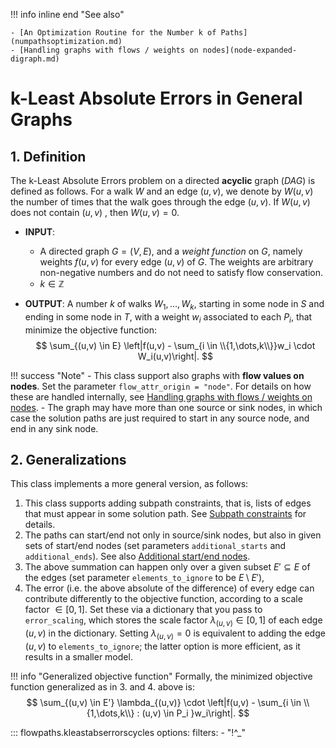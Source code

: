 !!! info inline end "See also"

    - [An Optimization Routine for the Number k of Paths](numpathsoptimization.md)
    - [Handling graphs with flows / weights on nodes](node-expanded-digraph.md)

# k-Least Absolute Errors in General Graphs

## 1. Definition

The k-Least Absolute Errors problem on a directed **acyclic** graph (*DAG*) is defined as follows. For a walk $W$ and an edge $(u,v)$, we denote by $W(u,v)$ the number of times that the walk goes through the edge $(u,v)$. If $W(u,v)$ does not contain $(u,v)$ , then $W(u,v) = 0$.

- **INPUT**: 

    - A directed graph $G = (V,E)$, and a *weight function* on $G$, namely weights $f(u,v)$ for every edge $(u,v)$ of $G$. The weights are arbitrary non-negative numbers and do not need to satisfy flow conservation.
    - $k \in \mathbb{Z}$

- **OUTPUT**: A number $k$ of walks $W_1,\dots,W_k$, starting in some node in $S$ and ending in some node in $T$, with a weight $w_i$ associated to each $P_i$, that minimize the objective function:
$$
\sum_{(u,v) \in E} \left|f(u,v) - \sum_{i \in \\{1,\dots,k\\}}w_i \cdot W_i(u,v)\right|.
$$

!!! success "Note"
    - This class support also graphs with **flow values on nodes**. Set the parameter `flow_attr_origin = "node"`. For details on how these are handled internally, see [Handling graphs with flows / weights on nodes](node-expanded-digraph.md).
    - The graph may have more than one source or sink nodes, in which case the solution paths are just required to start in any source node, and end in any sink node.

## 2. Generalizations

This class implements a more general version, as follows:

1. This class supports adding subpath constraints, that is, lists of edges that must appear in some solution path. See [Subpath constraints](subpath-constraints.md) for details.
2. The paths can start/end not only in source/sink nodes, but also in given sets of start/end nodes (set parameters `additional_starts` and `additional_ends`). See also [Additional start/end nodes](additional-start-end-nodes.md).
3. The above summation can happen only over a given subset $E' \subseteq E$ of the edges (set parameter `elements_to_ignore` to be $E \setminus E'$), 
4. The error (i.e. the above absolute of the difference) of every edge can contribute differently to the objective function, according to a scale factor $\in [0,1]$. Set these via a dictionary that you pass to `error_scaling`, which stores the scale factor $\lambda_{(u,v)} \in [0,1]$ of each edge $(u,v)$ in the dictionary. Setting $\lambda_{(u,v)} = 0$ is equivalent to adding the edge $(u,v)$ to `elements_to_ignore`; the latter option is more efficient, as it results in a smaller model.

!!! info "Generalized objective function"
    Formally, the minimized objective function generalized as in 3. and 4. above is:
    $$
    \sum_{(u,v) \in E'} \lambda_{(u,v)} \cdot \left|f(u,v) - \sum_{i \in \\{1,\dots,k\\} : (u,v) \in P_i }w_i\right|.
    $$


::: flowpaths.kleastabserrorscycles
    options:
      filters: 
        - "!^_"